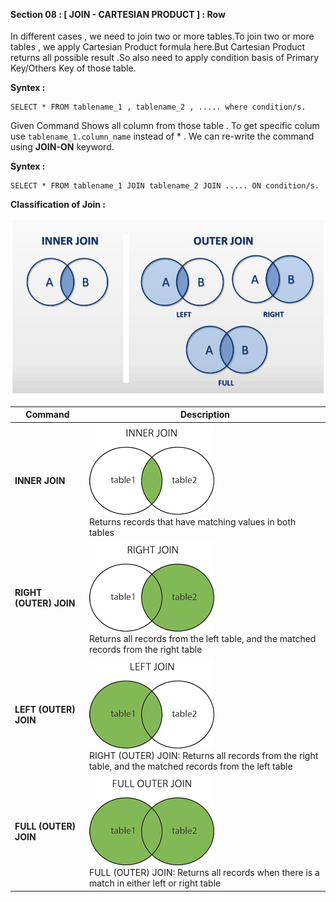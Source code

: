 
<br>
<br>

#### Section 08 : [ JOIN - CARTESIAN PRODUCT ] : Row 


In different cases , we need to join two or more tables.To join two or more tables , we apply Cartesian Product formula here.But Cartesian Product returns all possible result .So also need to apply condition basis of Primary Key/Others Key of those table.

**Syntex :** 
```
SELECT * FROM tablename_1 , tablename_2 , ..... where condition/s.
```
Given Command Shows all column from those table . To get specific colum use ```tablename_1.column_name``` instead of * . We can re-write the command using **JOIN-ON** keyword.

**Syntex :** 

```
SELECT * FROM tablename_1 JOIN tablename_2 JOIN ..... ON condition/s.
```

**Classification of Join :** 
  
<img src="images/Join-Inner-Outer.jpg"> 


| Command    | Description |
| ----------- | ----------- |
|  **INNER JOIN** | <img src="images/inner.gif">  <br> Returns records that have matching values in both tables |
| **RIGHT (OUTER) JOIN** |<img src="images/right.gif">  <br>Returns all records from the left table, and the matched records from the right table|
| **LEFT (OUTER) JOIN** |<img src="images/left.gif">  <br>RIGHT (OUTER) JOIN: Returns all records from the right table, and the matched records from the left table|
| **FULL (OUTER) JOIN** |<img src="images/full.gif">  <br>FULL (OUTER) JOIN: Returns all records when there is a match in either left or right table|
